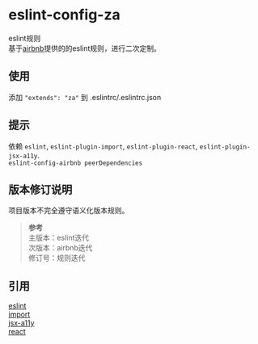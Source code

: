 # eslint-config-za

eslint规则  
基于[airbnb](https://github.com/airbnb/javascript)提供的的eslint规则，进行二次定制。

## 使用
添加 `"extends": "za"` 到 .eslintrc/.eslintrc.json

## 提示

依赖 `eslint`, `eslint-plugin-import`, `eslint-plugin-react`, `eslint-plugin-jsx-a11y`.  
`eslint-config-airbnb peerDependencies`

## 版本修订说明
项目版本不完全遵守语义化版本规则。  
>__参考__  
>主版本：eslint迭代  
>次版本：airbnb迭代  
>修订号：规则迭代  

## 引用
[eslint](https://github.com/eslint/eslint/tree/master/docs/rules)  
[import](https://github.com/benmosher/eslint-plugin-import/tree/master/docs/rules)  
[jsx-a11y](https://github.com/evcohen/eslint-plugin-jsx-a11y/tree/master/docs/rules)  
[react](https://github.com/yannickcr/eslint-plugin-react/tree/master/docs/rules)
